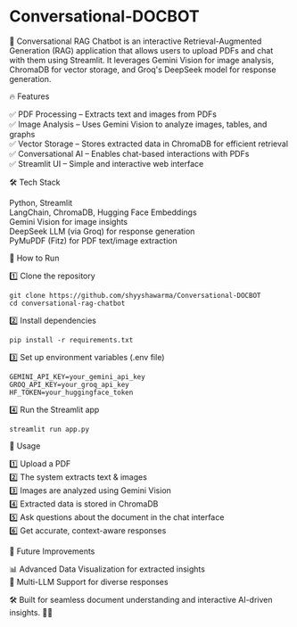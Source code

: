 # Conversational-DOCBOT

🚀 Conversational RAG Chatbot is an interactive Retrieval-Augmented Generation (RAG) application that allows users to upload PDFs and chat with them using Streamlit. It leverages Gemini Vision for image analysis, ChromaDB for vector storage, and Groq's DeepSeek model for response generation.


🔥 Features

✅ PDF Processing – Extracts text and images from PDFs<br/>
✅ Image Analysis – Uses Gemini Vision to analyze images, tables, and graphs<br/>
✅ Vector Storage – Stores extracted data in ChromaDB for efficient retrieval<br/>
✅ Conversational AI – Enables chat-based interactions with PDFs<br/>
✅ Streamlit UI – Simple and interactive web interface<br/>


🛠️ Tech Stack

Python, Streamlit<br/>
LangChain, ChromaDB, Hugging Face Embeddings<br/>
Gemini Vision for image insights<br/>
DeepSeek LLM (via Groq) for response generation<br/>
PyMuPDF (Fitz) for PDF text/image extraction<br/>



🚀 How to Run


1️⃣ Clone the repository
```
git clone https://github.com/shyyshawarma/Conversational-DOCBOT
cd conversational-rag-chatbot
```

2️⃣ Install dependencies
```
pip install -r requirements.txt

```

3️⃣ Set up environment variables (.env file)
```
GEMINI_API_KEY=your_gemini_api_key  
GROQ_API_KEY=your_groq_api_key  
HF_TOKEN=your_huggingface_token
```

4️⃣ Run the Streamlit app
```
streamlit run app.py

```

📌 Usage

1️⃣ Upload a PDF<br />
2️⃣ The system extracts text & images<br />
3️⃣ Images are analyzed using Gemini Vision<br />
4️⃣ Extracted data is stored in ChromaDB<br />
5️⃣ Ask questions about the document in the chat interface<br />
6️⃣ Get accurate, context-aware responses<br />

🎯 Future Improvements

📊 Advanced Data Visualization for extracted insights<br />
🤖 Multi-LLM Support for diverse responses<br />

🛠 Built for seamless document understanding and interactive AI-driven insights. 🚀✨

